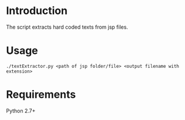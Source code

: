 # Introduction
The script extracts hard coded texts from jsp files. 
# Usage
`./textExtractor.py <path of jsp folder/file> <output filename with extension>`
# Requirements
Python 2.7+